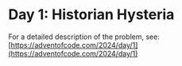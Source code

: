# Day 1: Historian Hysteria

For a detailed description of the problem, see:
[https://adventofcode.com/2024/day/1](https://adventofcode.com/2024/day/1)
